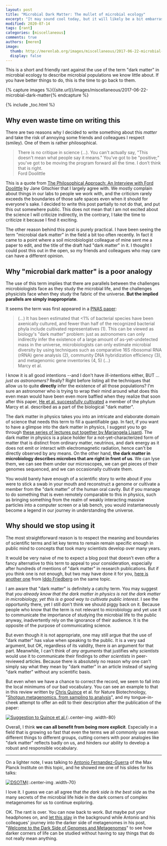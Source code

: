 ```yaml
---
layout: post
title: "Microbial Dark Matter: The mullet of microbial ecology"
excerpt: "It may sound cool today, but it will likely be a bit embarrassing to look back and see it in our history in about two decades from now."
modified: 2020-07-14
tags: [rant]
categories: [miscellaneous]
comments: true
authors: [meren]
image:
  thumb: http://merenlab.org/images/miscellaneous/2017-06-22-microbial-dark-matter/dark-side-of-metagenomes.png
  display: false
---
```


This is a short and friendly rant against the use of the term "dark matter" in microbial ecology to describe microbial populations we know little about. If you have better things to do, this is the time to go back to them.

{% capture images %}{{site.url}}/images/miscellaneous/2017-06-22-microbial-dark-matter{% endcapture %}

{% include _toc.html %}

## Why even waste time on writing this

There are two reasons why I decided to write something about this *matter* and take the risk of annoying some friends and colleagues I respect (smiley). One of them is rather philosophical. 

<blockquote>
There is no critique in science (...). You can't actually say, "This doesn't mean what people say it means." You’ve got to be "positive;" you've got to be moving the program forward all the time. I don’t think that is right.

<div class="blockquote-author">Ford Doolittle</div>
</blockquote>

This is a quote from [The Philosophical Approach: An Interview with Ford Doolittle](http://journals.plos.org/plosgenetics/article?id=10.1371/journal.pgen.1005173) by Jane Gitschier that I largely agree with. We mostly complain about things in our labs to people we work with, and the criticism rarely exceeds the boundaries of those safe spaces even when it should for everyone's sake. I decided to write this post partially to not do that, and put this out somewhere public. This does not mean that I am not excited about the science I will criticize indirectly, in the contrary, I take the time to criticize it because I find it exciting.

The other reason behind this post is purely practical. I have been seeing the term "microbial dark matter" in the field a bit too often recently. In fact it came to a point where a soil microbiologist colleague of mine sent me a paper to edit, and the title of the draft had "dark matter" in it. I thought I could post this out in the open, so my friends and colleagues who may care can have a different opinion.

## Why "microbial dark matter" is a poor analogy

The use of this term implies that there are parallels between the challenges microbiologists face as they study the microbial life, and the challenges physicists face when they study the fabric of the universe. **But the implied parallels are simply inappropriate**.

It seems the term was first appeared in a [PNAS paper](http://www.pnas.org/content/104/29/11889.full):

<blockquote>
(...) It has been estimated that <1% of bacterial species have been axenically cultured, and fewer than half of the recognized bacterial phyla include cultivated representatives (1). This can be viewed as biology's "dark matter" problem: just as astronomers can only indirectly infer the existence of a large amount of as-yet-undetected mass in the universe, microbiologists can only estimate microbial diversity by using techniques such as comparative 16S ribosomal RNA (rRNA) gene analysis (2), community DNA hybridization efficiency (3), and metagenomic gene inventories (4, 5) (...)

<div class="blockquote-author">Marcy et al.</div>
</blockquote>

I know it is all good intentions --and I don't have ill-intentions either, BUT ... *just as astronomers?* Really? Right before listing all the techniques that allow us to quite **directly** infer the existence of all those populations? I'm sure an astronomer who is trying to wrap their mind around what does this even mean would have been even more baffled when they realize that soon after this paper, [He et al. successfully cultivated](http://www.pnas.org/content/112/1/244) a member of the phylum Marcy et al. described as a part of the biological "dark matter".

The dark matter in physics takes you into an intricate and elaborate domain of science that needs this term to fill a quantifiable gap. In fact, if you want to have a glimpse into the dark matter in physics, I suggest you to go through [these series of lectures put together by Mariangela Lisanti](https://arxiv.org/pdf/1603.03797.pdf). The dark matter in physics is a place holder for a not-yet-characterized form of matter that is distinct from ordinary matter, neutrinos, and dark energy as it does not emit or interact with electromagnetic radiation, hence can't be directly observed by any means. On the other hand, **the dark matter in microbiology describes microbes that are right in front of us**. We can lyse them, we can see them under our microscopes, we can get pieces of their genomes sequenced, and we can occasionally cultivate them.

You would barely have enough of a scientific story to write about if you were to stick a swab in your mouth and reconstruct a genome or cultivate a member from the "dark matter" of the human oral cavity. But if you manage to do something that is even remotely comparable to this in physics, such as bringing something from the realm of weakly interacting massive particles into a computer screen or a lab bench, you would instantaneously become a legend in our journey in understanding the universe.

## Why should we stop using it

The most straightforward reason is to respect the meaning and boundaries of scientific terms and let key terms to remain remain specific enough in public mind to concepts that took many scientists develop over many years.

It would be very naive of me to expect a blog post that doesn't even offer a fancy alternative to this term to appeal to your consideration, especially after hundreds of mentions of "dark matter" in research publications. But if you think one is not enough, but two may have done it for you, [here is another one](http://bytesizebio.net/2015/11/27/the-dark-matter-metaphor-in-biology/) from [Iddo Friedberg](https://twitter.com/iddux) on the same topic.

I am aware that "dark matter" is definitely a catchy term. You may suggest that *you already know that the dark matter in physics is not the dark matter in microbiology, yet this is a good way to cultivate public interest*. I see the opportunity there, yet I still don't think we should piggy back on it. Because people who know that the term is not relevant to microbiology and yet use it to communicate the importance of studying the microbial life to the public anyway, inadvertently rely on the ignorance of their audience. It is the opposite of the purpose of communicating science.

But even though it is not appropriate, one may still argue that the use of "dark matter" has value when speaking to the public. It is a very sad argument, but OK, regardless of its validity, there *is* an argument for that part. Meanwhile, I can't think of *any arguments* that justifies why *scientists* would use it to communicate their findings to *other scientists* in peer-reviewed articles. Because there is absolutely no reason why one can't simply say what they mean by "dark matter" in an article instead of saying "dark matter" without any scientific basis.

But even when we have a chance to correct the record, we seem to fall into the local minimums of our bad vocabulary. You can see an example to that in this review written by [Chris Quince](https://scholar.google.com/citations?user=0yKnJ2wAAAAJ&hl=en) et al. for Nature Biotechnology, "[Shotgun metagenomics, from sampling to analysis](https://www.nature.com/articles/nbt.3935)", and my tongue-in-cheek attempt to offer an edit to their description after the publication of the paper:

[![Suggestion to Quince et al.]({{images}}/quince-et-al.jpeg)]({{images}}/quince-et-al.jpeg){:.center-img .width-80}

Overall, I think **we can all benefit from being more explicit**. Especially in a field that is growing so fast that even the terms we all commonly use mean different things to different groups, cutting corners with poor analogies like "dark matter" reflects badly on us, and hinders our ability to develop a robust and responsible vocabulary.

---

On a lighter note, I was talking to [Antonio Fernandez-Guerra](https://scholar.google.com/citations?user=wA7Hrk8AAAAJ) of the Max Planck Institute on this topic, and he showed me one of his slides for his talks:

[![DSOTM]({{images}}/dark-side-of-metagenomes.png)]({{images}}/dark-side-of-metagenomes.png){:.center-img .width-70}

I love it. I guess we can all agree that *the dark side is the best side* as the many secrets of the microbial life hide in the dark corners of complex metagenomes for us to continue exploring.

OK. The rant is over. You can now back to work. But maybe put your headphones on, and [let this play](https://www.youtube.com/watch?v=1vw1pdjydp0) in the background while Antonio and his colleagues' journey into the darker side of metagenomes in his post, "[Welcome to the Dark Side of Genomes and Metagenomes](http://merenlab.org/2020/07/01/dark-side/)" to see how darker corners of life can be studied without having to say things that do not really mean anything.
